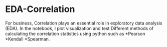 # EDA-Correlation
For business, Correlation plays an essential role in exploratory data analysis (EDA).
In the notebook, I plot visualization  and test Different methods of calculating the correlation statistics using python such as *Pearson *Kendall  *Spearman. 

